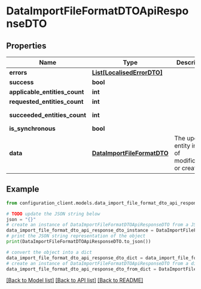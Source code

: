 # DataImportFileFormatDTOApiResponseDTO


## Properties

Name | Type | Description | Notes
------------ | ------------- | ------------- | -------------
**errors** | [**List[LocalisedErrorDTO]**](LocalisedErrorDTO.md) |  | [optional] 
**success** | **bool** |  | [optional] 
**applicable_entities_count** | **int** |  | [optional] 
**requested_entities_count** | **int** |  | [optional] 
**succeeded_entities_count** | **int** |  | [optional] [readonly] 
**is_synchronous** | **bool** |  | [optional] 
**data** | [**DataImportFileFormatDTO**](DataImportFileFormatDTO.md) | The updated entity in case of modifications or creation | [optional] 

## Example

```python
from configuration_client.models.data_import_file_format_dto_api_response_dto import DataImportFileFormatDTOApiResponseDTO

# TODO update the JSON string below
json = "{}"
# create an instance of DataImportFileFormatDTOApiResponseDTO from a JSON string
data_import_file_format_dto_api_response_dto_instance = DataImportFileFormatDTOApiResponseDTO.from_json(json)
# print the JSON string representation of the object
print(DataImportFileFormatDTOApiResponseDTO.to_json())

# convert the object into a dict
data_import_file_format_dto_api_response_dto_dict = data_import_file_format_dto_api_response_dto_instance.to_dict()
# create an instance of DataImportFileFormatDTOApiResponseDTO from a dict
data_import_file_format_dto_api_response_dto_from_dict = DataImportFileFormatDTOApiResponseDTO.from_dict(data_import_file_format_dto_api_response_dto_dict)
```
[[Back to Model list]](../README.md#documentation-for-models) [[Back to API list]](../README.md#documentation-for-api-endpoints) [[Back to README]](../README.md)


